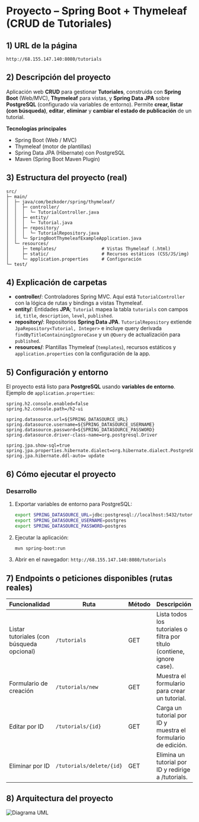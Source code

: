 # Proyecto – Spring Boot + Thymeleaf (CRUD de Tutoriales)
## 1) URL de la página

`http://68.155.147.140:8080/tutorials` 


## 2) Descripción del proyecto
Aplicación web **CRUD** para gestionar **Tutoriales**, construida con **Spring Boot** (Web/MVC), **Thymeleaf** para vistas, y **Spring Data JPA** sobre **PostgreSQL** (configurado vía variables de entorno).
Permite **crear, listar (con búsqueda)**, **editar**, **eliminar** y **cambiar el estado de publicación** de un tutorial.

**Tecnologías principales**
- Spring Boot (Web / MVC)
- Thymeleaf (motor de plantillas)
- Spring Data JPA (Hibernate) con PostgreSQL
- Maven (Spring Boot Maven Plugin)


## 3) Estructura del proyecto (real)

```
src/
├─ main/
│  ├─ java/com/bezkoder/spring/thymeleaf/
│  │  ├─ controller/
│  │  │  └─ TutorialController.java
│  │  ├─ entity/
│  │  │  └─ Tutorial.java
│  │  ├─ repository/
│  │  │  └─ TutorialRepository.java
│  │  └─ SpringBootThymeleafExampleApplication.java
│  └─ resources/
│     ├─ templates/                 # Vistas Thymeleaf (.html)
│     ├─ static/                    # Recursos estáticos (CSS/JS/img)
│     └─ application.properties     # Configuración
└─ test/
```

## 4) Explicación de carpetas

- **controller/**: Controladores Spring MVC. Aquí está `TutorialController` con la lógica de rutas y bindings a vistas Thymeleaf.
- **entity/**: Entidades **JPA**; `Tutorial` mapea la tabla `tutorials` con campos `id`, `title`, `description`, `level`, `published`.
- **repository/**: Repositorios **Spring Data JPA**. `TutorialRepository` extiende `JpaRepository<Tutorial, Integer>` e incluye query derivada `findByTitleContainingIgnoreCase` y un `@Query` de actualización para `published`.
- **resources/**: Plantillas Thymeleaf (`templates`), recursos estáticos y `application.properties` con la configuración de la app.


## 5) Configuración y entorno
El proyecto está listo para **PostgreSQL** usando **variables de entorno**. Ejemplo de `application.properties`:

```properties
spring.h2.console.enabled=false
spring.h2.console.path=/h2-ui

spring.datasource.url=${SPRING_DATASOURCE_URL}
spring.datasource.username=${SPRING_DATASOURCE_USERNAME}
spring.datasource.password=${SPRING_DATASOURCE_PASSWORD}
spring.datasource.driver-class-name=org.postgresql.Driver
 
spring.jpa.show-sql=true
spring.jpa.properties.hibernate.dialect=org.hibernate.dialect.PostgreSQLDialect
spring.jpa.hibernate.ddl-auto= update
```


## 6) Cómo ejecutar el proyecto

### Desarrollo

1. Exportar variables de entorno para PostgreSQL:
   ```bash
   export SPRING_DATASOURCE_URL=jdbc:postgresql://localhost:5432/tutorialsdb
   export SPRING_DATASOURCE_USERNAME=postgres
   export SPRING_DATASOURCE_PASSWORD=postgres
   ```
2. Ejecutar la aplicación:
   ```bash
   mvn spring-boot:run
   ```
3. Abrir en el navegador: `http://68.155.147.140:8080/tutorials` 


## 7) Endpoints o peticiones disponibles (rutas reales)

| Funcionalidad | Ruta | Método | Descripción |
|---|---|---|---|
| Listar tutoriales (con búsqueda opcional) | `/tutorials` | GET | Lista todos los tutoriales o filtra por título (contiene, ignore case). |
| Formulario de creación | `/tutorials/new` | GET | Muestra el formulario para crear un tutorial. |
| Editar por ID | `/tutorials/{id}` | GET | Carga un tutorial por ID y muestra el formulario de edición. |
| Eliminar por ID | `/tutorials/delete/{id}` | GET | Elimina un tutorial por ID y redirige a /tutorials. |




## 8) Arquitectura del proyecto

![Diagrama UML](https://imgur.com/a/U4fMhGh)


